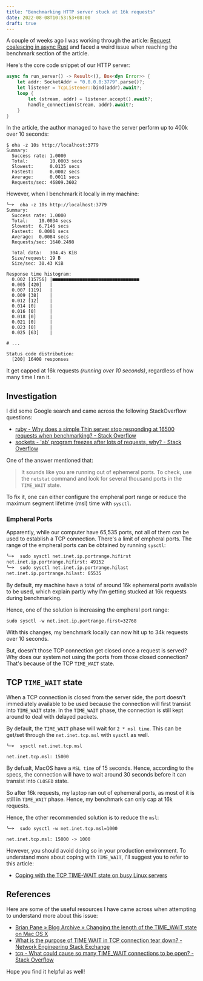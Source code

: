 ```yaml
---
title: "Benchmarking HTTP server stuck at 16k requests"
date: 2022-08-08T10:53:53+08:00
draft: true
---
```


A couple of weeks ago I was working through the article:
[Request coalescing in async Rust](https://fasterthanli.me/articles/request-coalescing-in-async-rust)
and faced a weird issue when reaching the benchmark section of the article.

Here's the core code snippet of our HTTP server:

```rust
async fn run_server() -> Result<(), Box<dyn Error>> {
    let addr: SocketAddr = "0.0.0.0:3779".parse()?;
    let listener = TcpListener::bind(addr).await?;
    loop {
        let (stream, addr) = listener.accept().await?;
        handle_connection(stream, addr).await?;
    }
}
```

In the article, the author managed to have the server perform up to 400k over
10 seconds:

```
$ oha -z 10s http://localhost:3779
Summary:
  Success rate: 1.0000
  Total:        10.0003 secs
  Slowest:      0.0135 secs
  Fastest:      0.0002 secs
  Average:      0.0011 secs
  Requests/sec: 46809.3602
```

However, when I benchmark it locally in my machine:
```
╰─➤  oha -z 10s http://localhost:3779
Summary:
  Success rate:	1.0000
  Total:	10.0034 secs
  Slowest:	6.7146 secs
  Fastest:	0.0001 secs
  Average:	0.0084 secs
  Requests/sec:	1640.2498

  Total data:	304.45 KiB
  Size/request:	19 B
  Size/sec:	30.43 KiB

Response time histogram:
  0.002 [15756] |■■■■■■■■■■■■■■■■■■■■■■■■■■■■■■■■
  0.005 [420]   |
  0.007 [119]   |
  0.009 [38]    |
  0.012 [12]    |
  0.014 [0]     |
  0.016 [0]     |
  0.018 [0]     |
  0.021 [0]     |
  0.023 [0]     |
  0.025 [63]    |

# ...

Status code distribution:
  [200] 16408 responses
```

It get capped at 16k requests _(running over 10 seconds)_, regardless of how many time I ran it.

## Investigation

I did some Google search and came across the following StackOverflow questions:

- [ruby - Why does a simple Thin server stop responding at 16500 requests when benchmarking? - Stack Overflow](https://stackoverflow.com/questions/9156537/why-does-a-simple-thin-server-stop-responding-at-16500-requests-when-benchmarkin)
- [sockets - 'ab' program freezes after lots of requests, why? - Stack Overflow](https://stackoverflow.com/questions/1216267/ab-program-freezes-after-lots-of-requests-why/6699135#6699135)

One of the answer mentioned that:

> It sounds like you are running out of ephemeral ports. To check, use the `netstat` command and look for several thousand ports in the `TIME_WAIT` state.

To fix it, one can either configure the empheral port range or reduce the maximum segment lifetime
(msl) time with `sysctl`.

### Empheral Ports

Apparently, while our computer have 65,535 ports, not all of them can be used
to establish a TCP connection. There's a limit of empheral ports. The range of the empheral ports
can be obtained by running `sysctl`:

```bash
╰─➤  sudo sysctl net.inet.ip.portrange.hifirst
net.inet.ip.portrange.hifirst: 49152
╰─➤  sudo sysctl net.inet.ip.portrange.hilast
net.inet.ip.portrange.hilast: 65535
```
By default, my machine have a total of around 16k ephemeral ports available to
be used, which explain partly why I'm getting stucked at 16k requests during
benchmarking.

Hence, one of the solution is increasing the empheral port range:

```
sudo sysctl -w net.inet.ip.portrange.first=32768
```

With this changes, my benchmark locally can now hit up to 34k requests over 10
seconds.

But, doesn't those TCP connection get closed once a request is served? Why does
our system not using the ports from those closed connection? That's because of
the TCP `TIME_WAIT` state.

## TCP `TIME_WAIT` state

When a TCP connection is closed from the server side, the port doesn't
immediately available to be used because the connection will first transist
into `TIME_WAIT` state.  In the `TIME_WAIT` phase, the connection is still kept
around to deal with delayed packets.

By default, the `TIME_WAIT` phase will wait for `2 * msl time`. This can be get/set through
the `net.inet.tcp.msl` with `sysctl` as well.

```
╰─➤  sysctl net.inet.tcp.msl

net.inet.tcp.msl: 15000
```

By defualt, MacOS have a `MSL time` of 15 seconds. Hence, according to the
specs, the connection will have to wait around 30 seconds before it can
transist into `CLOSED` state.

So after 16k requests, my laptop ran out of ephemeral ports, as most of it is
still in `TIME_WAIT` phase. Hence,  my benchmark can only cap at 16k requests.

Hence, the other recommended solution is to reduce the `msl`:

```
╰─➤  sudo sysctl -w net.inet.tcp.msl=1000

net.inet.tcp.msl: 15000 -> 1000
```
However, you should avoid doing so in your production environment. To
understand more about coping with `TIME_WAIT`, I'll suggest you to refer to
this article:

- [Coping with the TCP TIME-WAIT state on busy Linux servers](https://vincent.bernat.ch/en/blog/2014-tcp-time-wait-state-linux)


## References

Here are some of the useful resources I have came across when attempting to
understand more about this issue:

- [Brian Pane » Blog Archive » Changing the length of the TIME_WAIT state on Mac OS X](http://web.archive.org/web/20090210151520/http://www.brianp.net/2008/10/03/changing-the-length-of-the-time_wait-state-on-mac-os-x/)
- [What is the purpose of TIME WAIT in TCP connection tear down? - Network Engineering Stack Exchange](https://networkengineering.stackexchange.com/questions/19581/what-is-the-purpose-of-time-wait-in-tcp-connection-tear-down)
- [tcp - What could cause so many TIME_WAIT connections to be open? - Stack Overflow](https://stackoverflow.com/questions/33177370/what-could-cause-so-many-time-wait-connections-to-be-open)

Hope you find it helpful as well!
